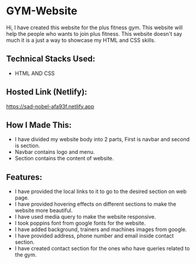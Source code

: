 # GYM-Website
Hi, I have created this website for the plus fitness gym.
This website will help the people who wants to join plus fitness.
This website doesn't say much it is a just a way to showcase my HTML and CSS skills.
## Technical Stacks Used:
* HTML AND CSS
## Hosted Link (Netlify):
https://sad-nobel-afa93f.netlify.app
## How I Made This:
* I have divided my website body into 2 parts, First is navbar and second is section.
* Navbar contains logo and menu.
* Section contains the content of website.
## Features:
* I have provided the local links to it to go to the desired section on web page.
* I have provided hovering effects on different sections to make the website more beautiful.
* I have used media query to make the website responsive.
* I took poppins font from google fonts for the website.
* I have added background, trainers and machines images from google.
* I have provided address, phone number and email inside contact section. 
* I have created contact section for the ones who have queries related to the gym.
